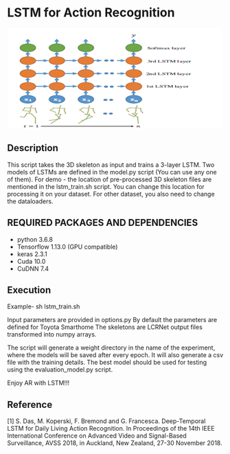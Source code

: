 # LSTM for Action Recognition
![](image.png)

## Description

This script takes the 3D skeleton as input and trains a 3-layer LSTM.
Two models of LSTMs are defined in the model.py script (You can use any one of them).
For demo - the location of pre-processed 3D skeleton files are mentioned in the lstm_train.sh
script. You can change this location for processing it on your dataset.
For other dataset, you also need to change the dataloaders.

## REQUIRED PACKAGES AND DEPENDENCIES

* python 3.6.8
* Tensorflow 1.13.0 (GPU compatible)
* keras 2.3.1
* Cuda 10.0
* CuDNN 7.4

## Execution

Example- 
sh lstm_train.sh 

Input parameters are provided in options.py
By default the parameters are defined for Toyota Smarthome
The skeletons are LCRNet output files transformed into numpy arrays.

The script will generate a weight directory in the name of the experiment, where the models will be saved after every epoch.
It will also  generate a csv file with the training details. The best model should be used for testing using the evaluation_model.py
script.

Enjoy AR with LSTM!!!

## Reference
<a id="1">[1]</a>
S. Das, M. Koperski, F. Bremond and G. Francesca. Deep-Temporal LSTM for Daily Living Action Recognition. In Proceedings of the 14th IEEE International Conference on Advanced Video and Signal-Based Surveillance, AVSS 2018, in Auckland, New Zealand, 27-30 November 2018.

